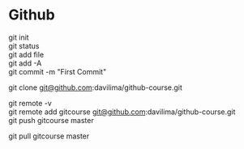 # Github

git init <br/>
git status <br/>
git add file <br/>
git add -A <br/>
git commit -m "First Commit" <br/>


git clone git@github.com:davilima/github-course.git <br/>

git remote -v  <br/>
git remote add gitcourse git@github.com:davilima/github-course.git <br/>
git push gitcourse master <br/>


git pull gitcourse master <br/>
 
